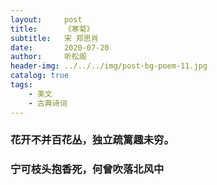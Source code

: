```yaml
---
layout:     post
title:      《寒菊》
subtitle:   宋 郑思肖
date:       2020-07-20
author:     听松阁
header-img: ../../../img/post-bg-poem-11.jpg
catalog: true
tags:
    - 美文
    - 古典诗词
---
```


### 花开不并百花丛，独立疏篱趣未穷。
### 宁可枝头抱香死，何曾吹落北风中
